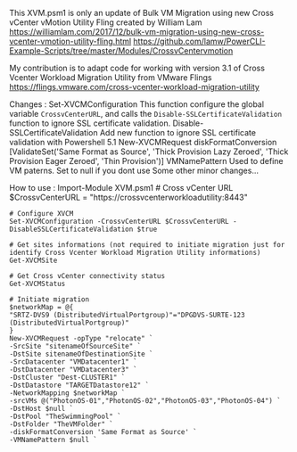 This XVM.psm1 is only an update of Bulk VM Migration using new Cross vCenter vMotion Utility Fling created by William Lam
https://williamlam.com/2017/12/bulk-vm-migration-using-new-cross-vcenter-vmotion-utility-fling.html
https://github.com/lamw/PowerCLI-Example-Scripts/tree/master/Modules/CrossvCentervmotion

My contribution is to adapt code for working with version 3.1 of Cross Vcenter Workload Migration Utility from VMware Flings
https://flings.vmware.com/cross-vcenter-workload-migration-utility

Changes :
  Set-XVCMConfiguration
    This function configure the global variable `CrossvCenterURL`, and calls the `Disable-SSLCertificateValidation` function to ignore SSL certificate validation.
    Disable-SSLCertificateValidation
    Add new function to ignore SSL certificate validation with Powershell 5.1
New-XVCMRequest
    diskFormatConversion
    [ValidateSet('Same Format as Source', 'Thick Provision Lazy Zeroed', 'Thick Provision Eager Zeroed', 'Thin Provision')]
VMNamePattern
    Used to define VM paterns. Set to null if you dont use
Some other minor changes...

How to use :
    Import-Module XVM.psm1
    # Cross vCenter URL
    $CrossvCenterURL = "https://crossvcenterworkloadutility:8443"

    # Configure XVCM
    Set-XVCMConfiguration -CrossvCenterURL $CrossvCenterURL -DisableSSLCertificateValidation $true

    # Get sites informations (not required to initiate migration just for identify Cross Vcenter Workload Migration Utility informations)
    Get-XVCMSite

    # Get Cross vCenter connectivity status
    Get-XVCMStatus

    # Initiate migration
    $networkMap = @{
    "SRTZ-DVS9 (DistributedVirtualPortgroup)"="DPGDVS-SURTE-123 (DistributedVirtualPortgroup)"
    }
    New-XVCMRequest -opType "relocate" `
    -SrcSite "sitenameOfSourceSite" `
    -DstSite sitenameOfDestinationSite `
    -SrcDatacenter "VMDatacenter1" `
    -DstDatacenter "VMDatacenter3" `
    -DstCluster "Dest-CLUSTER1" `
    -DstDatastore "TARGETDatastore12" `
    -NetworkMapping $networkMap `
    -srcVMs @("PhotonOS-01","PhotonOS-02","PhotonOS-03","PhotonOS-04") `
    -DstHost $null `
    -DstPool "TheSwimmingPool" `
    -DstFolder "TheVMFolder" `
    -diskFormatConversion 'Same Format as Source' `
    -VMNamePattern $null `
